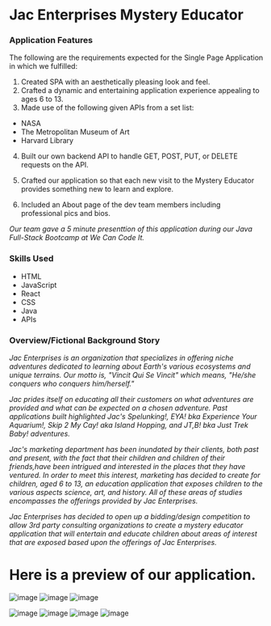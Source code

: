 # Jac Enterprises Mystery Educator

### Application Features

The following are the requirements expected for the Single Page Application in which we fulfilled:

1. Created SPA with an aesthetically pleasing look and feel.
2. Crafted a dynamic and entertaining application experience appealing to ages 6 to 13.
3. Made use of the following given APIs from a set list:

- NASA
- The Metropolitan Museum of Art
- Harvard Library

4. Built our own backend API to handle GET, POST, PUT, or DELETE requests on the API.

5. Crafted our application so that each new visit to the Mystery Educator provides something new to learn and explore.

6. Included an About page of the dev team members including professional pics and bios.

*Our team gave a 5 minute presenttion of this application during our Java Full-Stack Bootcamp at We Can Code It.*

### Skills Used
- HTML
- JavaScript
- React
- CSS
- Java
- APIs

### Overview/Fictional Background Story
*Jac Enterprises is an organization that specializes in offering niche adventures dedicated to learning about Earth's various ecosystems and unique terrains. Our motto is, "Vincit Qui Se Vincit" which means, "He/she conquers who conquers him/herself."*

*Jac prides itself on educating all their customers on what adventures are provided and what can be expected on a chosen adventure. Past applications built highlighted Jac's Spelunking!, EYA! bka Experience Your Aquarium!, Skip 2 My Cay! aka Island Hopping, and JT,B! bka Just Trek Baby! adventures.*

*Jac's marketing department has been inundated by their clients, both past and present, with the fact that their children and children of their friends,have been intrigued and interested in the places that they have ventured. In order to meet this interest, marketing has decided to create for children, aged 6 to 13, an education application that exposes children to the various aspects science, art, and history. All of these areas of studies encompasses the offerings provided by Jac Enterprises.*

*Jac Enterprises has decided to open up a bidding/design competition to allow 3rd party consulting organizations to create a mystery educator application that will entertain and educate children about areas of interest that are exposed based upon the offerings of Jac Enterprises.*

# Here is a preview of our application.

![image](https://github.com/1DanielKing/Jac-Enterprises/assets/102125489/e1f429cc-e8ea-4482-b6c7-95c1d79fafab)
![image](https://github.com/1DanielKing/Jac-Enterprises/assets/102125489/725e0e86-8a8f-42d5-9f72-38f3994300a5)
![image](https://github.com/1DanielKing/Jac-Enterprises/assets/102125489/c08c88e9-3350-4138-88ea-3b3a510f9a3d)

![image](https://github.com/1DanielKing/Jac-Enterprises/assets/102125489/95be5816-4f03-4bda-b572-05e1d52c5f3d)
![image](https://github.com/1DanielKing/Jac-Enterprises/assets/102125489/3425db9c-c986-417f-9f20-f469cf967025)
![image](https://github.com/1DanielKing/Jac-Enterprises/assets/102125489/af7c0ce2-bce6-40c4-9617-c47432153a4c)
![image](https://github.com/1DanielKing/Jac-Enterprises/assets/102125489/13d11d4a-60e8-43d0-8295-f2d7bfdba7a4)



